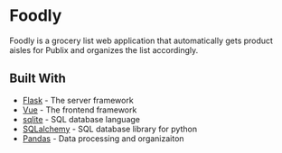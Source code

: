 # Foodly

Foodly is a grocery list web application that automatically gets product aisles for Publix and organizes the list accordingly.

## Built With

* [Flask](https://flask.palletsprojects.com/en/1.1.x/) - The server framework
* [Vue](https://vuejs.org/) - The frontend framework
* [sqlite](https://www.sqlite.org/index.html) - SQL database language
* [SQLalchemy](https://www.sqlalchemy.org/) - SQL database library for python
* [Pandas](https://pandas.pydata.org/) - Data processing and organizaiton
